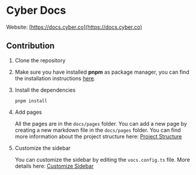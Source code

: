 # Cyber Docs

Website: [https://docs.cyber.co](https://docs.cyber.co)

## Contribution

1. Clone the repository

2. Make sure you have installed **pnpm** as package manager, you can find the installation instructions [here](https://pnpm.io/installation).

3. Install the dependencies

   ```base
   pnpm install
   ```

4. Add pages

   All the pages are in the `docs/pages` folder. You can add a new page by creating a new markdown file in the `docs/pages` folder. You can find more information about the project structure here: [Project Structure](https://vocs.dev/docs/structure#project-structure)

5. Customize the sidebar

   You can customize the sidebar by editing the `vocs.config.ts` file. More details here: [Customize Sidebar](https://vocs.dev/docs/guides/navigation#sidebar--top-navigation)
